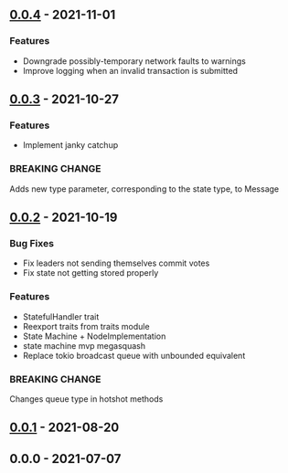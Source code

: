 <a name="0.0.4"></a>
## [0.0.4] - 2021-11-01
### Features
- Downgrade possibly-temporary network faults to warnings
- Improve logging when an invalid transaction is submitted


<a name="0.0.3"></a>
## [0.0.3] - 2021-10-27
### Features
- Implement janky catchup

### BREAKING CHANGE

Adds new type parameter, corresponding to the state type, to Message

<a name="0.0.2"></a>
## [0.0.2] - 2021-10-19
### Bug Fixes
- Fix leaders not sending themselves commit votes
- Fix state not getting stored properly

### Features
- StatefulHandler trait
- Reexport traits from traits module
- State Machine + NodeImplementation
- state machine mvp megasquash
- Replace tokio broadcast queue with unbounded equivalent

### BREAKING CHANGE

Changes queue type in hotshot methods


<a name="0.0.1"></a>
## [0.0.1] - 2021-08-20

<a name="0.0.0"></a>
## 0.0.0 - 2021-07-07

[Unreleased]: https://github.com/EspressoSystems/hotshot/compare/0.0.4...HEAD
[0.0.4]: https://github.com/EspressoSystems/hotshot/compare/0.0.3...0.0.4
[0.0.3]: https://github.com/EspressoSystems/hotshot/compare/0.0.2...0.0.3
[0.0.2]: https://github.com/EspressoSystems/hotshot/compare/0.0.1...0.0.2
[0.0.1]: https://github.com/EspressoSystems/hotshot/compare/0.0.0...0.0.1
